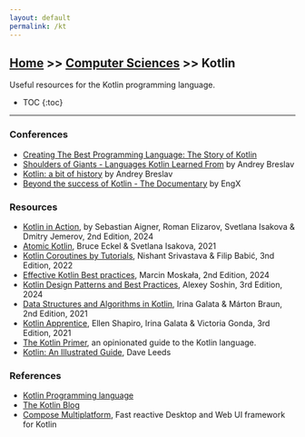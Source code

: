 ```yaml
---
layout: default
permalink: /kt
---
```


## [Home](/) >> [Computer Sciences](./cs) >> Kotlin

Useful resources for the Kotlin programming language.

* TOC
{:toc}

* * *

### Conferences

* [Creating The Best Programming Language: The Story of Kotlin](https://www.youtube.com/watch?v=uE-1oF9PyiY)
* [Shoulders of Giants - Languages Kotlin Learned From](https://www.youtube.com/results?search_query=Kotlin+Shoulders+of+Giants) by Andrey Breslav
* [Kotlin: a bit of history](https://www.youtube.com/watch?v=NxJabTm5vrY) by Andrey Breslav
* [Beyond the success of Kotlin - The Documentary](https://www.youtube.com/watch?v=E8CtE7qTb-Q) by EngX

### Resources

* [Kotlin in Action](https://www.manning.com/books/kotlin-in-action-second-edition), by Sebastian Aigner, Roman Elizarov, Svetlana Isakova & Dmitry Jemerov, 2nd Edition, 2024
* [Atomic Kotlin](https://www.atomickotlin.com/), Bruce Eckel & Svetlana Isakova, 2021
* [Kotlin Coroutines by Tutorials](https://www.raywenderlich.com/books/kotlin-coroutines-by-tutorials/), Nishant Srivastava & Filip Babić, 3nd Edition, 2022
* [Effective Kotlin Best practices](https://leanpub.com/effectivekotlin), Marcin Moskała, 2nd Edition, 2024
* [Kotlin Design Patterns and Best Practices](https://www.packtpub.com/en-us/product/kotlin-design-patterns-and-best-practices-9781805121602), Alexey Soshin, 3rd Edition, 2024
* [Data Structures and Algorithms in Kotlin](https://www.raywenderlich.com/books/data-structures-algorithms-in-kotlin/), Irina Galata & Márton Braun, 2nd Edition, 2021
* [Kotlin Apprentice](https://www.raywenderlich.com/books/kotlin-apprentice/), Ellen Shapiro, Irina Galata & Victoria Gonda, 3rd Edition, 2021
* [The Kotlin Primer](https://www.kotlinprimer.com/), an opinionated guide to the Kotlin language.
* [Kotlin: An Illustrated Guide](https://typealias.com/start/), Dave Leeds

### References

* [Kotlin Programming language](https://kotlinlang.org/)
* [The Kotlin Blog](https://blog.jetbrains.com/kotlin/)
* [Compose Multiplatform](https://www.jetbrains.com/compose-multiplatform/), Fast reactive Desktop and Web UI framework for Kotlin
